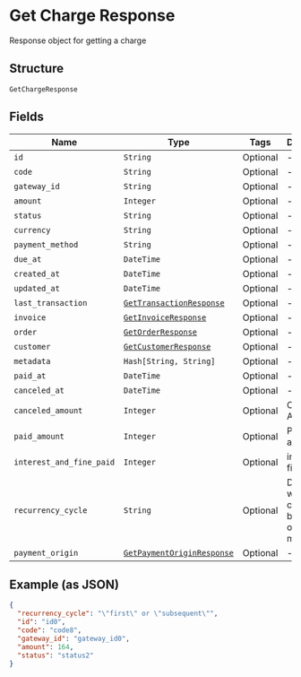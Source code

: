 
# Get Charge Response

Response object for getting a charge

## Structure

`GetChargeResponse`

## Fields

| Name | Type | Tags | Description |
|  --- | --- | --- | --- |
| `id` | `String` | Optional | - |
| `code` | `String` | Optional | - |
| `gateway_id` | `String` | Optional | - |
| `amount` | `Integer` | Optional | - |
| `status` | `String` | Optional | - |
| `currency` | `String` | Optional | - |
| `payment_method` | `String` | Optional | - |
| `due_at` | `DateTime` | Optional | - |
| `created_at` | `DateTime` | Optional | - |
| `updated_at` | `DateTime` | Optional | - |
| `last_transaction` | [`GetTransactionResponse`](../../doc/models/get-transaction-response.md) | Optional | - |
| `invoice` | [`GetInvoiceResponse`](../../doc/models/get-invoice-response.md) | Optional | - |
| `order` | [`GetOrderResponse`](../../doc/models/get-order-response.md) | Optional | - |
| `customer` | [`GetCustomerResponse`](../../doc/models/get-customer-response.md) | Optional | - |
| `metadata` | `Hash[String, String]` | Optional | - |
| `paid_at` | `DateTime` | Optional | - |
| `canceled_at` | `DateTime` | Optional | - |
| `canceled_amount` | `Integer` | Optional | Canceled Amount |
| `paid_amount` | `Integer` | Optional | Paid amount |
| `interest_and_fine_paid` | `Integer` | Optional | interest and fine paid |
| `recurrency_cycle` | `String` | Optional | Defines whether the card has been used one or more times. |
| `payment_origin` | [`GetPaymentOriginResponse`](../../doc/models/get-payment-origin-response.md) | Optional | - |

## Example (as JSON)

```json
{
  "recurrency_cycle": "\"first\" or \"subsequent\"",
  "id": "id0",
  "code": "code8",
  "gateway_id": "gateway_id0",
  "amount": 164,
  "status": "status2"
}
```

